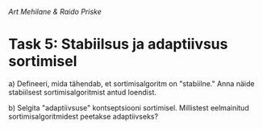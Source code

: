 *Art Mehilane & Raido Priske*
# Task 5: Stabiilsus ja adaptiivsus sortimisel

a) Defineeri, mida tähendab, et sortimisalgoritm on "stabiilne." Anna näide stabiilsest sortimisalgoritmist antud loendist.

b) Selgita "adaptiivsuse" kontseptsiooni sortimisel. Millistest eelmainitud sortimisalgoritmidest peetakse adaptiivseks?

